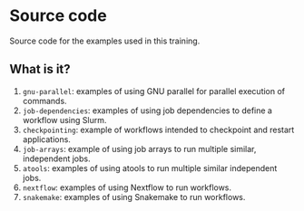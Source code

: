 # Source code

Source code for the examples used in this training.


## What is it?

1. `gnu-parallel`: examples of using GNU parallel for parallel execution of
   commands.
1. `job-dependencies`: examples of using job dependencies to define
   a workflow using Slurm.
1. `checkpointing`: example of workflows intended to checkpoint and
   restart applications.
1. `job-arrays`: example of using job arrays to run multiple similar,
   independent jobs.
1. `atools`: examples of using atools to run multiple similar independent jobs.
1. `nextflow`: examples of using Nextflow to run workflows.
1. `snakemake`: examples of using Snakemake to run workflows.
